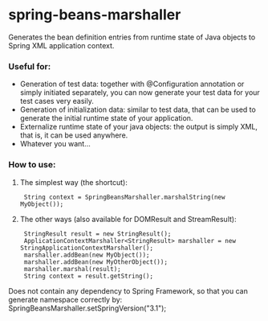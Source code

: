 spring-beans-marshaller
========================

Generates the bean definition entries from runtime state of Java objects to Spring XML application context. 

### Useful for:
- Generation of test data: together with @Configuration annotation or simply initiated separately, you can now generate your test data for your test cases very easily.
- Generation of initialization data: similar to test data, that can be used to generate the initial runtime state of your application.
- Externalize runtime state of your java objects: the output is simply XML, that is, it can be used anywhere.
- Whatever you want...

### How to use:

1. The simplest way (the shortcut):

		String context = SpringBeansMarshaller.marshalString(new MyObject());

2. The other ways (also available for DOMResult and StreamResult):

		StringResult result = new StringResult();
		ApplicationContextMarshaller<StringResult> marshaller = new StringApplicationContextMarshaller();		
		marshaller.addBean(new MyObject());
		marshaller.addBean(new MyOtherObject());
		marshaller.marshal(result);
		String context = result.getString();


Does not contain any dependency to Spring Framework, so that you can generate namespace correctly by:
		SpringBeansMarshaller.setSpringVersion("3.1");
